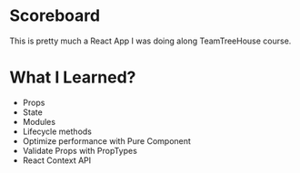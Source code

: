 # Scoreboard

This is pretty much a React App I was doing along TeamTreeHouse course.


# What I Learned?

<ul>
  <li>Props</li>
  <li>State</li>
  <li>Modules</li>
  <li>Lifecycle methods</li>
  <li>Optimize performance with Pure Component</li>
  <li>Validate Props with PropTypes</li>
  <li>React Context API</li>
</ul>
